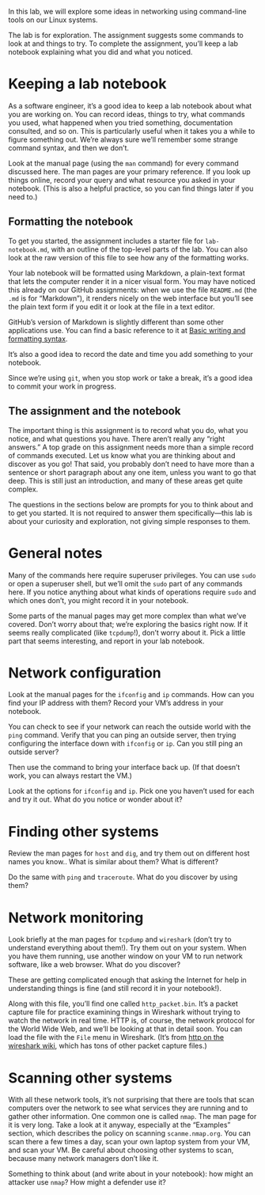 
In this lab, we will explore some ideas in networking using command-line tools on our Linux systems.

The lab is for exploration. The assignment suggests some commands to look at and things to try. To complete the assignment, you&rsquo;ll keep a lab notebook explaining what you did and what you noticed.


# Keeping a lab notebook

As a software engineer, it&rsquo;s a good idea to keep a lab notebook about what you are working on. You can record ideas, things to try, what commands you used, what happened when you tried something, documentation consulted, and so on. This is particularly useful when it takes you a while to figure something out. We&rsquo;re always sure we&rsquo;ll remember some strange command syntax, and then we don&rsquo;t.

Look at the manual page (using the `man` command) for every command discussed here. The man pages are your primary reference. If you look up things online, record your query and what resource you asked in your notebook. (This is also a helpful practice, so you can find things later if you need to.)


## Formatting the notebook

To get you started, the assignment includes a starter file for `lab-notebook.md`, with an outline of the top-level parts of the lab. You can also look at the raw version of this file to see how any of the formatting works.

Your lab notebook will be formatted using Markdown, a plain-text format that lets the computer render it in a nicer visual form. You may have noticed this already on our GitHub assignments: when we use the file `README.md` (the `.md` is for &ldquo;Markdown&rdquo;), it renders nicely on the web interface but you&rsquo;ll see the plain text form if you edit it or look at the file in a text editor.

GitHub&rsquo;s version of Markdown is slightly different than some other applications use. You can find a basic reference to it at [Basic writing and formatting syntax](https://docs.github.com/en/get-started/writing-on-github/getting-started-with-writing-and-formatting-on-github/basic-writing-and-formatting-syntax).

It&rsquo;s also a good idea to record the date and time you add something to your notebook.

Since we&rsquo;re using `git`, when you stop work or take a break, it&rsquo;s a good idea to commit your work in progress.


## The assignment and the notebook

The important thing is this assignment is to record what you do, what you notice, and what questions you have. There aren&rsquo;t really any &ldquo;right answers.&rdquo;  A top grade on this assignment needs more than a simple record of commands executed. Let us know what you are thinking about and discover as you go! That said, you probably don&rsquo;t need to have more than a sentence or short paragraph about any one item, unless you want to go that deep. This is still just an introduction, and many of these areas get quite complex.

The questions in the sections below are prompts for you to think about and to get you started. It is not required to answer them specifically&#x2014;this lab is about your curiosity and exploration, not giving simple responses to them.


# General notes

Many of the commands here require superuser privileges. You can use `sudo` or open a superuser shell, but we&rsquo;ll omit the `sudo` part of any commands here. If you notice anything about what kinds of operations require `sudo` and which ones don&rsquo;t, you might record it in your notebook.

Some parts of the manual pages may get more complex than what we&rsquo;ve covered. Don&rsquo;t worry about that; we&rsquo;re exploring the basics right now. If it seems really complicated (like `tcpdump`!), don&rsquo;t worry about it. Pick a little part that seems interesting, and report in your lab notebook.


# Network configuration

Look at the manual pages for the `ifconfig` and `ip` commands. How can you find your IP address with them? Record your VM&rsquo;s address in your notebook.

You can check to see if your network can reach the outside world with the `ping` command.  Verify that you can ping an outside server, then trying configuring the interface down with `ifconfig` or `ip`. Can you still ping an outside server?

Then use the command to bring your interface back up. (If that doesn&rsquo;t work, you can always restart the VM.)

Look at the options for `ifconfig` and `ip`. Pick one you haven&rsquo;t used for each and try it out. What do you notice or wonder about it?


# Finding other systems

Review the man pages for `host` and `dig`, and try them out on different host names you know.. What is similar about them? What is different?

Do the same with `ping` and `traceroute`. What do you discover by using them?


# Network monitoring

Look briefly at the man pages for `tcpdump` and `wireshark` (don&rsquo;t try to understand everything about them!). Try them out on your system. When you have them running, use another window on your VM to run network software, like a web browser. What do you discover?

These are getting complicated enough that asking the Internet for help in understanding things is fine (and still record it in your notebook!).

Along with this file, you&rsquo;ll find one called `http_packet.bin`. It&rsquo;s a packet capture file for practice examining things in Wireshark without trying to watch the network in real time. HTTP is, of course, the network protocol for the World Wide Web, and we&rsquo;ll be looking at that in detail soon. You can load the file with the `File` menu in Wireshark. (It&rsquo;s from [http on the wireshark wiki](https://gitlab.com/wireshark/wireshark/-/wikis/SampleCaptures#hypertext-transport-protocol-http), which has tons of other packet capture files.)


# Scanning other systems

With all these network tools, it&rsquo;s not surprising that there are tools that scan computers over the network to see what services they are running and to gather other information. One common one is called `nmap`. The man page for it is very long. Take a look at it anyway, especially at the &ldquo;Examples&rdquo; section, which describes the policy on scanning `scanme.nmap.org`. You can scan there a few times a day, scan your own laptop system from your VM, and scan your VM. Be careful about choosing other systems to scan, because many network managers don&rsquo;t like it.

Something to think about (and write about in your notebook): how might an attacker use `nmap`? How might a defender use it?

